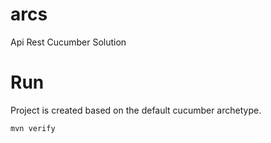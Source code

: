 # arcs

Api Rest Cucumber Solution




# Run

Project is created based on the default cucumber archetype.

```mvn verify```
